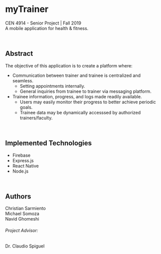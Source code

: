 # myTrainer

CEN 4914 - Senior Project | Fall 2019
<br> A mobile application for health & fitness.

<br>

## Abstract
The objective of this application is to create a platform where:
  - Communication between trainer and trainee is centralized and seamless. 
    - Setting appointments internally.
    - General inquiries from trainee to trainer via messaging platform.
  - Trainee information, progress, and logs made readily available.
    - Users may easily monitor their progress to better achieve periodic goals.
    - Trainee data may be dynamically accesssed by authorized trainers/faculty.

<br>

## Implemented Technologies
- Firebase
- Express.js
- React Native
- Node.js

<br>

## Authors
Christian Sarmiento
<br> Michael Somoza
<br> Navid Ghomeshi

###### Project Advisor:
Dr. Claudio Spiguel


